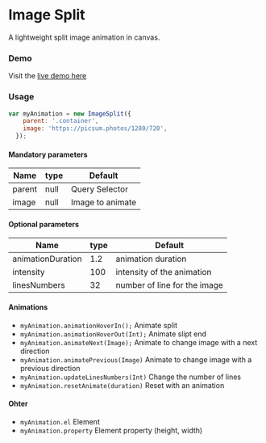# Image Split

A lightweight split image animation in canvas.

### Demo

Visit the [live demo here](http://imagesplit.nicolasbernaux.com)

### Usage
``` javascript
var myAnimation = new ImageSplit({
    parent: '.container',
    image: 'https://picsum.photos/1280/720',
  });
```
#### Mandatory parameters

| Name  | type | Default |
| ------------- | :--- | ------------- |
| parent | null | Query Selector |
| image | null | Image to animate|

#### Optional parameters

| Name  | type | Default |
| ------------- | :--- | ------------- |
| animationDuration | 1.2 | animation duration |
| intensity | 100 | intensity of the animation |
| linesNumbers | 32 | number of line for the image |

#### Animations
- `myAnimation.animationHoverIn();` Animate split
- `myAnimation.animationHoverOut(Int);` Animate slipt end
- `myAnimation.animateNext(Image);` Animate to change image with a next direction
- `myAnimation.animatePrevious(Image)` Animate to change image with a previous direction
- `myAnimation.updateLinesNumbers(Int)` Change the number of lines
- `myAnimation.resetAnimate(duration)` Reset with an animation

#### Ohter
- `myAnimation.el` Element
- `myAnimation.property` Element property (height, width)
